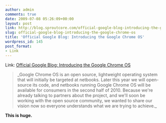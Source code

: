```yaml
---
author: admin
comments: true
date: 2009-07-08 05:26:09+00:00
layout: post
link: http://blog.sproutcore.com/official-google-blog-introducing-the-google-chrome-os/
slug: official-google-blog-introducing-the-google-chrome-os
title: 'Official Google Blog: Introducing the Google Chrome OS'
wordpress_id: 145
post_format:
- Link
---
```


Link: [Official Google Blog: Introducing the Google Chrome OS](http://googleblog.blogspot.com/2009/07/introducing-google-chrome-os.html)

		

<blockquote>_Google Chrome OS is an open source, lightweight operating system that will initially be targeted at netbooks. Later this year we will open-source its code, and netbooks running Google Chrome OS will be available for consumers in the second half of 2010. Because we're already talking to partners about the project, and we'll soon be working with the open source community, we wanted to share our vision now so everyone understands what we are trying to achieve._</blockquote>


**This is huge.**
